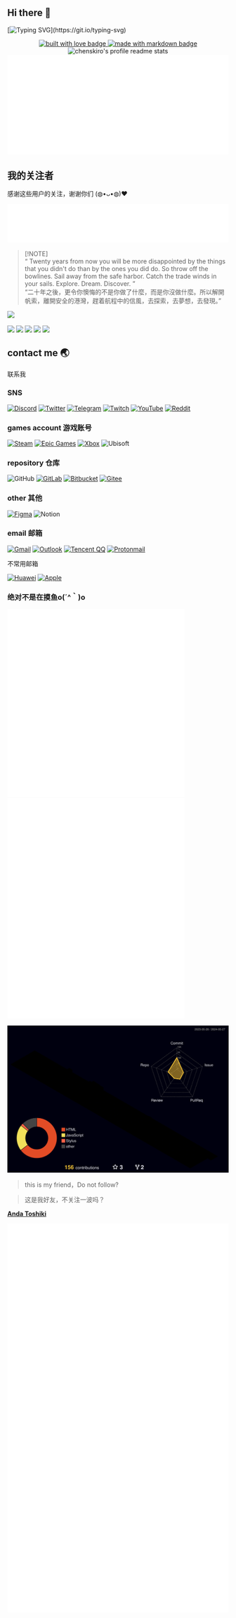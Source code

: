 ## Hi there 👋
<!-- 动态字体 -->
[![Typing SVG](https://readme-typing-svg.demolab.com?font=Fira+Code&pause=1000&color=FFB3BF&center=%E9%94%99%E8%AF%AF%E7%9A%84&vCenter=%E9%94%99%E8%AF%AF%E7%9A%84&repeat=%E7%9C%9F%E7%9A%84&width=435&lines=%E6%97%A9%E5%AE%89%EF%BC%8C%E5%8D%88%E5%AE%89%EF%BC%8C%E6%99%9A%E5%AE%89%E5%96%B5%EF%BD%9E+%E5%85%B3%E6%B3%A8%E6%88%91%E8%B0%A2%E8%B0%A2%E5%96%B5(*%2F%CF%89%EF%BC%BC*))](https://git.io/typing-svg)

 <!-- 小图标 -->
<p align="center">
  <a href="https://github.com/chenskiro" target="_blank" rel="noopener noreferrer">
    <img src="https://forthebadge.com/images/badges/built-with-love.svg" alt="built with love badge" />
 </a>
  <a href="https://github.com/chenskiro" target="_blank" rel="noopener noreferrer">
    <img src="https://forthebadge.com/images/badges/made-with-markdown.svg" alt="made with markdown badge" />
 </a>

   <img src="https://stats.toshiki.top/api?show_bg=1&username=chenskiro&theme=solarized-light" alt="chenskiro's profile readme stats">
   <img src="github-metrics/achievements.compact.svg">
    
</p>


## 我的关注者
感谢这些用户的关注，谢谢你们 (◍•ᴗ•◍)❤

![](github-metrics/people.followers.svg)


> [!NOTE]\
> “ Twenty years from now you will be more disappointed by the things that you didn't do than by the ones you did do. So throw off the bowlines. Sail away from the safe harbor. Catch the trade winds in your sails. Explore. Dream. Discover. ”\
> “二十年之後，更令你懊悔的不是你做了什麼，而是你沒做什麼。所以解開帆索，離開安全的港灣，趕着航程中的信風，去探索，去夢想，去發現。”


![](https://github-readme-stats.vercel.app/api/top-langs/?username=chenskiro&layout=compact&theme=omni)

![](https://img.shields.io/badge/Ciallo%EF%BD%9E(%E2%88%A0%C2%B7%CF%89%3C%20)%E2%8C%92%E2%98%85-yellow)
![](https://img.shields.io/badge/Hatsune_Miku-39c5bb)
![](https://img.shields.io/badge/creeper？-green)
![](https://img.shields.io/badge/我是高性能的嘛-47a0be)
![](https://img.shields.io/badge/晚安，詩音-fbf8ef)
## contact me 🌏
联系我

### SNS
[![Discord](https://img.shields.io/badge/Discord-%235865F2.svg?style=for-the-badge&logo=discord&logoColor=white)](https://discord.gg/HUA3sR9eHt)
[![Twitter](https://img.shields.io/badge/Twitter-%231DA1F2.svg?style=for-the-badge&logo=Twitter&logoColor=white)](https://twitter.com/chenskiro)
[![Telegram](https://img.shields.io/badge/Telegram-2CA5E0?style=for-the-badge&logo=telegram&logoColor=white)](https://t.me/chenskiro)
[![Twitch](https://img.shields.io/badge/Twitch-%239146FF.svg?style=for-the-badge&logo=Twitch&logoColor=white)](https://twitch.tv/chenskiro)
[![YouTube](https://img.shields.io/badge/YouTube-%23FF0000.svg?style=for-the-badge&logo=YouTube&logoColor=white)](https://m.youtube.com/channel/UCQsIQ8uX5gUAQlB3FTSzBMQ)
[![Reddit](https://img.shields.io/badge/Reddit-%23FF4500.svg?style=for-the-badge&logo=Reddit&logoColor=white)](https://www.reddit.com/user/Zestyclose-Union-577/)

### games account 游戏账号
[![Steam](https://img.shields.io/badge/steam-%23000000.svg?style=for-the-badge&logo=steam&logoColor=white)](https://steamcommunity.com/profiles/76561199205543917/)
[![Epic Games](https://img.shields.io/badge/epicgames-%23313131.svg?style=for-the-badge&logo=epicgames&logoColor=white)](https://store.epicgames.com/u/9d04c72b3096464c861e37f55f176136)
[![Xbox](https://img.shields.io/badge/Xbox-%23107C10.svg?style=for-the-badge&logo=Xbox&logoColor=white)]()
![Ubisoft](https://img.shields.io/badge/Ubisoft-%23F5F5F5.svg?style=for-the-badge&logo=Ubisoft&logoColor=black)

### repository 仓库
![GitHub](https://img.shields.io/badge/github-%23121011.svg?style=for-the-badge&logo=github&logoColor=white)
[![GitLab](https://img.shields.io/badge/gitlab-%23181717.svg?style=for-the-badge&logo=gitlab&logoColor=white)](https://gitlab.com/DTpeel)
[![Bitbucket](https://img.shields.io/badge/bitbucket-%230047B3.svg?style=for-the-badge&logo=bitbucket&logoColor=white)](https://bitbucket.org/chenskiro-dev/)
[![Gitee](https://img.shields.io/badge/Gitee-C71D23?style=for-the-badge&logo=gitee&logoColor=white)](https://gitee.com/chenskiro)

### other 其他

[![Figma](https://img.shields.io/badge/figma-%23F24E1E.svg?style=for-the-badge&logo=figma&logoColor=white)](https://www.figma.com/@chenskiro)
![Notion](https://img.shields.io/badge/Notion-%23000000.svg?style=for-the-badge&logo=notion&logoColor=white)
### email 邮箱

[![Gmail](https://img.shields.io/badge/Gmail-D14836?style=for-the-badge&logo=gmail&logoColor=white)](mailto:chenskinn@gmail.com)
[![Outlook](https://img.shields.io/badge/Microsoft_Outlook-0078D4?style=for-the-badge&logo=microsoft-outlook&logoColor=white)](mailto:chenskiro@outlook.com)
[![Tencent QQ](https://img.shields.io/badge/Tencent%23QQ-%2312B7F5?style=for-the-badge&logo=tencentqq&logoColor=white)](mailto:3279587648@qq.com)
[![Protonmail](https://img.shields.io/badge/ProtonMail-8B89CC?style=for-the-badge&logo=protonmail&logoColor=white)](mailto:chenskiro@proton.me)

不常用邮箱

[![Huawei](https://img.shields.io/badge/Huawei-%23FF0000.svg?style=for-the-badge&logo=huawei&logoColor=white)](mailto:chenskiro@petalmail.com)
[![Apple](https://img.shields.io/badge/Apple-%23000000.svg?style=for-the-badge&logo=apple&logoColor=white)](mailto:chen_skin@icloud.com)

### 绝对不是在摸鱼o(´^｀)o 

<div>
    <a href="https://github.com/chenskiro?tab=followers"><img src="github-metrics/base.svg" width="80%" ></a>
    <a href="https://steamcommunity.com/profiles/76561199205543917/" ><img src="github-metrics/metrics.plugin.steam.svg" width="80%"></a>
</div>



<!-- 3d 热力图 -->
![](./profile-3d-contrib/profile-night-rainbow.svg)





> this is my friend，Do not follow?

> 这是我好友，不关注一波吗？

**[Anda Toshiki](https://github.com/andatoshiki)**

![](github-metrics/stars.svg)


<!--


**DTpeel/DTpeel** is a ✨ _special_ ✨ repository because its `README.md` (this file) appears on your GitHub profile.

Here are some ideas to get you started:

- 🔭 I’m currently working on ...
- 🌱 I’m currently learning ...
- 👯 I’m looking to collaborate on ...
- 🤔 I’m looking for help with ...
- 💬 Ask me about ...
- 📫 How to reach me: ...
- 😄 Pronouns: ...
- ⚡ Fun fact: ...
-->
